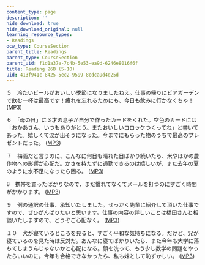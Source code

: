 ```yaml
---
content_type: page
description: ''
hide_download: true
hide_download_original: null
learning_resource_types:
- Readings
ocw_type: CourseSection
parent_title: Readings
parent_type: CourseSection
parent_uid: f1d1a37e-7c4b-5e53-ea9d-6246e8016f6f
title: Reading 26B (5-10)
uid: 413f941c-8425-5ec2-9599-8cdca9d4d25d
---
```


５　冷たいビールがおいしい季節になりましたねえ。仕事の帰りにビアガーデンで飲む一杯は最高です！疲れを忘れるためにも、今日も飲みに行かなくちゃ！ ([MP3](/ans7870/21f/21f.505/f05/audio/Lesson26B-5.mp3))

６　「母の日」に３才の息子が自分で作ったカードをくれた。空色のカードには「おかあさん、いつもありがとう。またおいしいコロッケつくってね」と書いてあった。嬉しくて涙が出そうになった。今までにもらった物のうちで最高のプレゼントだった。 ([MP3](/ans7870/21f/21f.505/f05/audio/Lesson26B-6.mp3))

７　梅雨だと言うのに、こんなに何日も晴れた日ばかり続いたら、米やほかの農作物への影響が心配だ。かさを持たずに通勤できるのは嬉しいが、また去年の夏のように水不足になったら困る。 ([MP3](/ans7870/21f/21f.505/f05/audio/Lesson26B-7.mp3))

8　携帯を買ったばかりなので、まだ慣れてなくてメールを打つのにすごく時間がかかります。 ([MP3](/ans7870/21f/21f.505/f05/audio/Lesson26B-8.mp3))

９　例の通訳の仕事、承知いたしました。せっかく先輩に紹介して頂いた仕事ですので、ぜひがんばりたいと思います。仕事の内容の詳しいことは橋田さんと相談いたしますので、どうぞご心配なく。 ([MP3](/ans7870/21f/21f.505/f05/audio/Lesson26B-9.mp3))

１０　犬が寝ているところを見ると、すごく平和な気持ちになる。だけど、兄が寝ているのを見た時は反対だ。あんなに寝てばかりいたら、また今年も大学に落ちてしまうんじゃないかと心配になる。顔を洗って、もう少し数学の問題をやったらいいのに。今年も合格できなかったら、私も妹として恥ずかしい。 ([MP3](/ans7870/21f/21f.505/f05/audio/Lesson26B-10.mp3))